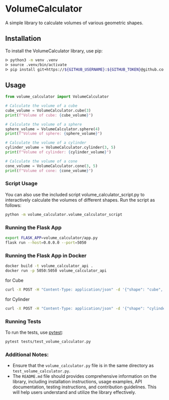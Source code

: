 # VolumeCalculator

A simple library to calculate volumes of various geometric shapes.

## Installation

To install the VolumeCalculator library, use pip:

```sh
ᐅ python3 -m venv .venv
ᐅ source .venv/bin/activate
ᐅ pip install git+https://${GITHUB_USERNAME}:${GITHUB_TOKEN}@github.com/antigenius0910/volume-calculator
```

## Usage
```python
from volume_calculator import VolumeCalculator

# Calculate the volume of a cube
cube_volume = VolumeCalculator.cube(3)
print(f"Volume of cube: {cube_volume}")

# Calculate the volume of a sphere
sphere_volume = VolumeCalculator.sphere(4)
print(f"Volume of sphere: {sphere_volume}")

# Calculate the volume of a cylinder
cylinder_volume = VolumeCalculator.cylinder(3, 5)
print(f"Volume of cylinder: {cylinder_volume}")

# Calculate the volume of a cone
cone_volume = VolumeCalculator.cone(3, 5)
print(f"Volume of cone: {cone_volume}")
```

### Script Usage
You can also use the included script volume_calculator_script.py to interactively calculate the volumes of different shapes. Run the script as follows:
```sh
python -m volume_calculator.volume_calculator_script
```

### Running the Flask App
```sh
export FLASK_APP=volume_calculator/app.py
flask run --host=0.0.0.0 --port=5050
```

### Running the Flask App in Docker
```sh
docker build -t volume_calculator_api .
docker run -p 5050:5050 volume_calculator_api
```

for Cube
```sh
curl -X POST -H "Content-Type: application/json" -d '{"shape": "cube", "dimensions": {"side_length": 3}}' http://127.0.0.1:5050/calculate_volume
```

for Cylinder
```sh
curl -X POST -H "Content-Type: application/json" -d '{"shape": "cylinder", "dimensions": {"radius": 3, "height": 5}}' http://127.0.0.1:5050/calculate_volume
```


### Running Tests

To run the tests, use [pytest](https://pytest.org/):
```sh
pytest tests/test_volume_calculator.py
```


### Additional Notes:

- Ensure that the `volume_calculator.py` file is in the same directory as `test_volume_calculator.py`.
- The `README.md` file should provides comprehensive information on the library, including installation instructions, usage examples, API documentation, testing instructions, and contribution guidelines. This will help users understand and utilize the library effectively.
